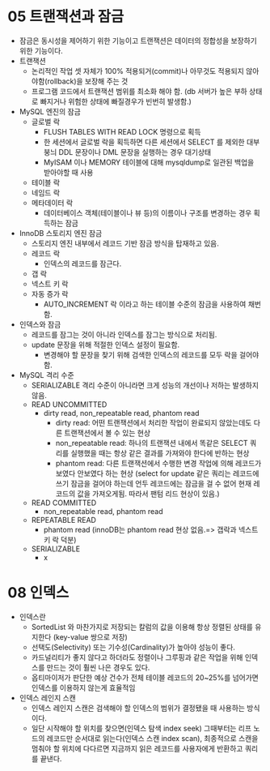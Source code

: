 # 05 트랜잭션과 잠금

- 잠금은 동시성을 제어하기 위한 기능이고 트랜잭션은 데이터의 정합성을 보장하기위한 기능이다.
- 트랜잭션
  - 논리적인 작업 셋 자체가 100% 적용되거(commit)나 아무것도 적용되지 않아야함(rollback)을 보장해 주는 것
  - 프로그램 코드에서 트랜잭션 범위를 최소화 해야 함. (db 서버가 높은 부하 상태로 빠지거나 위험한 상태에 빠질경우가 빈번히 발생함.)
- MySQL 엔진의 잠금
  - 글로벌 락
    - FLUSH TABLES WITH READ LOCK 명령으로 획득
    - 한 세션에서 글로벌 락을 획득하면 다른 세션에서 SELECT 를 제외한 대부붕늬 DDL 문장이나 DML 문장을 실행하는 경우 대기상태
    - MyISAM 이나 MEMORY 테이블에 대해 mysqldump로 일관된 백업을 받아야할 때 사용
  - 테이블 락
  - 네임드 락
  - 메타데이터 락
    - 데이터베이스 객체(테이블이나 뷰 등)의 이름이나 구조를 변경하는 경우 획득하는 잠금
- InnoDB 스토리지 엔진 잠금
  - 스토리지 엔진 내부에서 레코드 기반 잠금 방식을 탑재하고 있음.
  - 레코드 락
    - 인덱스의 레코드를 잠근다.
  - 갭 락
  - 넥스트 키 락
  - 자동 증가 락
    - AUTO_INCREMENT 락 이라고 하는 테이블 수준의 잠금을 사용하여 채번 함.
- 인덱스와 잠금
  - 레코드를 잠그는 것이 아니라 인덱스를 잠그는 방식으로 처리됨.
  - update 문장을 위해 적절한 인덱스 설정이 필요함.
    - 변경해야 할 문장을 찾기 위해 검색한 인덱스의 레코드를 모두 락을 걸어야 함.
- MySQL 격리 수준
  - SERIALIZABLE 격리 수준이 아니라면 크게 성능의 개선이나 저하는 발생하지 않음.
  - READ UNCOMMITTED
    - dirty read, non_repeatable read, phantom read
      - dirty read: 어떤 트랜잭션에서 처리한 작업이 완료되지 않았는데도 다른 트랜잭션에서 볼 수 있는 현상
      - non_repeatable read: 하나의 트랜잭션 내에서 똑같은 SELECT 쿼리를 실행했을 때는 항상 같은 결과를 가져와야 한다에 반하는 현상
      - phantom read: 다른 트랜잭션에서 수행한 변경 작업에 의해 레코드가 보였다 안보였다 하는 현상 (select for update 같은 쿼리는 레코드에 쓰기 잠금을 걸어야 하는데 언두 레코드에는 잠금을 걸 수 없어 현재 레코드의 값을 가져오게됨. 따라서 팬텀 리드 현상이 있음.)
  - READ COMMITTED
    - non_repeatable read, phantom read
  - REPEATABLE READ
    - phantom read (innoDB는 phantom read 현상 없음.=> 갭락과 넥스트 키 락 덕분)
  - SERIALIZABLE
    - x

# 08 인덱스

- 인덱스란
  - SortedList 와 마찬가지로 저장되는 칼럼의 값을 이용해 항상 정렬된 상태를 유지한다 (key-value 쌍으로 저장)
  - 선택도(Selectivity) 또는 기수성(Cardinality)가 높아야 성능이 좋다.
  - 카드널리티가 좋지 않다고 하더라도 정렬이나 그루핑과 같은 작업을 위해 인덱스를 만드는 것이 훨씬 나은 경우도 있다.
  - 옵티마이저가 판단한 예상 건수가 전체 테이블 레코드의 20~25%를 넘어가면 인덱스를 이용하지 않는게 효율적임
- 인덱스 레인지 스캔
  - 인덱스 레인지 스캔은 검색해야 할 인덱스의 범위가 결정됐을 때 사용하는 방식이다.
  - 일단 시작해야 할 위치를 찾으면(인덱스 탐색 index seek) 그때부터는 리프 노드의 레코드만 순서대로 읽는다(인덱스 스캔 index scan), 최종적으로 스캔을 멈춰야 할 위치에 다다르면 지금까지 읽은 레코드를 사용자에게 반환하고 쿼리를 끝낸다.
